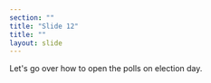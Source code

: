 ```yaml
---
section: ""
title: "Slide 12"
title: ""
layout: slide
---
```


Let's go over how to open the polls on election day.

